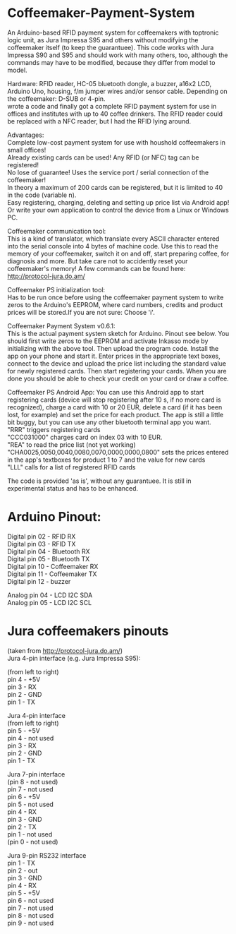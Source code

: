 Coffeemaker-Payment-System
==========================
   
An Arduino-based RFID payment system for coffeemakers with toptronic logic unit, as Jura Impressa S95 and others without modifying the coffeemaker itself (to keep the guarantuee). This code works with Jura Impressa S90 and S95 and should work with many others, too, although the commands may have to be modified, because they differ from model to model.
   
Hardware: RFID reader, HC-05 bluetooth dongle, a buzzer, a16x2 LCD, Arduino Uno, housing, f/m jumper wires and/or sensor cable. Depending on the coffeemaker: D-SUB or 4-pin.    
wrote a code and finally got a complete RFID payment system for use in offices and institutes with up to 40 coffee drinkers. The RFID reader could be replaced with a NFC reader, but I had the RFID lying around. 
   
Advantages:   
Complete low-cost payment system for use with houshold coffeemakers in small offices!    
Already existing cards can be used! Any RFID (or NFC) tag can be registered!    
No lose of guarantee! Uses the service port / serial connection of the coffeemaker!   
In theory a maximum of 200 cards can be registered, but it is limited to 40 in the code (variable n).   
Easy registering, charging, deleting and setting up price list via Android app! Or write your own application to control the device from a Linux or Windows PC.   
   
Coffeemaker communication tool:     
This is a kind of translator, which translate every ASCII character entered into the serial console into 4 bytes of machine code. Use this to read the memory of your coffeemaker, switch it on and off, start preparing coffee, for diagnosis and more. But take care not to accidently reset your coffeemaker's memory! A few commands can be found here: http://protocol-jura.do.am/   
     
Coffeemaker PS initialization tool:       
Has to be run once before using the coffeemaker payment system to write zeros to the Arduino's EEPROM, where card numbers, credits and product prices will be stored.If you are not sure: Choose 'i'.    
   
Coffeemaker Payment System v0.6.1:    
This is the actual payment system sketch for Arduino. Pinout see below. You should first write zeros to the EEPROM and activate Inkasso mode by initializing with the above tool. Then upload the program code. Install the app on your phone and start it. Enter prices in the appropriate text boxes, connect to the device and upload the price list including the standard value for newly registered cards. Then start registering your cards. When you are done you should be able to check your credit on your card or draw a coffee.    
   
Coffeemaker PS Android App: You can use this Android app to start registering cards (device will stop registering after 10 s, if no more card is recognized), charge a card with 10 or 20 EUR, delete a card (if it has been lost, for example) and set the price for each product. The app is still a little bit buggy, but you can use any other bluetooth terminal app you want.    
"RRR" triggers registering cards   
"CCC031000" charges card on index 03 with 10 EUR.   
"REA" to read the price list (not yet working)   
"CHA0025,0050,0040,0080,0070,0000,0000,0800" sets the prices entered in the app's textboxes for product 1 to 7 and the value for new cards   
"LLL" calls for a list of registered RFID cards   
   
The code is provided 'as is', without any guarantuee. It is still in experimental status and has to be enhanced.   
   
Arduino Pinout:   
===============   
Digital pin 02 - RFID RX    
Digital pin 03 - RFID TX  
Digital pin 04 - Bluetooth RX  
Digital pin 05 - Bluetooth TX  
Digital pin 10 - Coffeemaker RX   
Digital pin 11 - Coffeemaker TX    
Digital pin 12 - buzzer  
   
Analog pin 04 - LCD I2C SDA  
Analog pin 05 - LCD I2C SCL  
   
Jura coffeemakers pinouts  
=========================   
(taken from http://protocol-jura.do.am/)   
Jura 4-pin interface (e.g. Jura Impressa S95):   
     
(from left to right)    
pin 4 - +5V    
pin 3 - RX  
pin 2 - GND  
pin 1 - TX  
    
Jura 4-pin interface  
(from left to right)  
pin 5 - +5V   
pin 4 - not used  
pin 3 - RX  
pin 2 - GND  
pin 1 - TX  
   
Jura 7-pin interface  
(pin 8 - not used)  
pin 7 - not used   
pin 6 - +5V  
pin 5 - not used  
pin 4 - RX   
pin 3 - GND  
pin 2 - TX  
pin 1 - not used  
(pin 0 - not used)  
  
Jura 9-pin RS232 interface  
pin 1 - TX   
pin 2 - out    
pin 3 - GND   
pin 4 - RX   
pin 5 - +5V   
pin 6 - not used  
pin 7 - not used   
pin 8 - not used  
pin 9 - not used  
